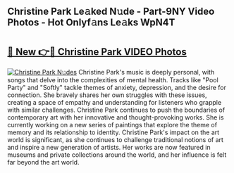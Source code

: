 ## Christine Park Le𝚊ked N𝚞de - Part-9NY Video Photos - Hot Onlyf𝚊ns Le𝚊ks WpN4T

# <h2><a href="http://ab71001.deff.icu/?id=Christine+Park">🔗 New 👉🔴 Christine Park VIDEO Photos</a></h2>

[![Christine Park N𝚞des](https://i.imgur.com/rIISA9y.gif)](http://ab71001.deff.icu/?id=Christine+Park)
Christine Park's music is deeply personal, with songs that delve into the complexities of mental health. Tracks like "Pool Party" and "Softly" tackle themes of anxiety, depression, and the desire for connection. She bravely shares her own struggles with these issues, creating a space of empathy and understanding for listeners who grapple with similar challenges. Christine Park continues to push the boundaries of contemporary art with her innovative and thought-provoking works. She is currently working on a new series of paintings that explore the theme of memory and its relationship to identity. Christine Park's impact on the art world is significant, as she continues to challenge traditional notions of art and inspire a new generation of artists. Her works are now featured in museums and private collections around the world, and her influence is felt far beyond the art world.
